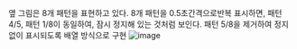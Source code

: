 옆 그림은 8개 패턴을 표현하고 있다. 8개 패턴을 0.5초간격으로반복 표시하면, 패턴 4/5, 패턴 1/8이 동일하여, 잠시 정지해 있는 것처럼 보인다.
패턴 5/8을 제거하여 정지없이 표시되도록 배열 방식으로 구현
![image](https://user-images.githubusercontent.com/93365714/230715614-c3d9117f-7c5a-4454-abac-49e465c5092a.png)
